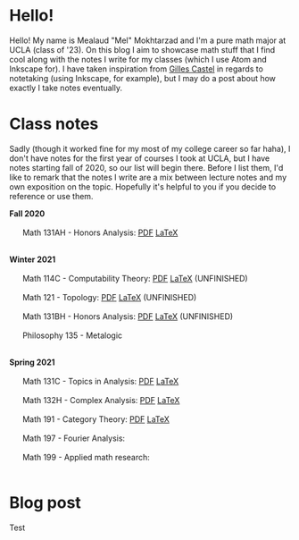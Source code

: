 # Hello!
Hello! My name is Mealaud "Mel" Mokhtarzad and I'm a pure math major at UCLA (class of '23). On this blog I aim to showcase math stuff that I find cool along with the notes I write for my classes (which I use Atom and Inkscape for). I have taken inspiration from [Gilles Castel](https://castel.dev/) in regards to notetaking (using Inkscape, for example), but I may do a post about how exactly I take notes eventually.

# Class notes
Sadly (though it worked fine for my most of my college career so far haha), I don't have notes for the first year of courses I took at UCLA, but I have notes starting fall of 2020, so our list will begin there. Before I list them, I'd like to remark that the notes I write are a mix between lecture notes and my own exposition on the topic. Hopefully it's helpful to you if you decide to reference or use them.

**Fall 2020** <br/><br/>
    &nbsp;&nbsp;&nbsp;&nbsp;&nbsp;&nbsp;Math 131AH - Honors Analysis: [PDF](https://github.com/melsmathblog/class-notes/blob/master/math-131abh/main.pdf) [LaTeX](https://github.com/melsmathblog/class-notes/blob/master/math-131abh/main.tex) <br/><br/>

**Winter 2021** <br/><br/>
    &nbsp;&nbsp;&nbsp;&nbsp;&nbsp;&nbsp;Math 114C - Computability Theory: [PDF](https://github.com/melsmathblog/class-notes/blob/master/math-114c/main.pdf) [LaTeX](https://github.com/melsmathblog/class-notes/tree/master/math-114c/chapters) (UNFINISHED) <br/><br/>
    &nbsp;&nbsp;&nbsp;&nbsp;&nbsp;&nbsp;Math 121 - Topology: [PDF](https://github.com/melsmathblog/class-notes/blob/master/math-121/main.pdf) [LaTeX](https://github.com/melsmathblog/class-notes/tree/master/math-121/chapters) (UNFINISHED) <br/><br/>
    &nbsp;&nbsp;&nbsp;&nbsp;&nbsp;&nbsp;Math 131BH - Honors Analysis: [PDF](https://github.com/melsmathblog/class-notes/blob/master/math-131abh/main.pdf) [LaTeX](https://github.com/melsmathblog/class-notes/blob/master/math-131abh/main.tex) (UNFINISHED) <br/><br/>
    &nbsp;&nbsp;&nbsp;&nbsp;&nbsp;&nbsp;Philosophy 135 - Metalogic <br/><br/>
    
**Spring 2021** <br/><br/>
    &nbsp;&nbsp;&nbsp;&nbsp;&nbsp;&nbsp;Math 131C - Topics in Analysis: [PDF](https://github.com/melsmathblog/class-notes/blob/master/math-131c/main.pdf) [LaTeX](https://github.com/melsmathblog/class-notes/tree/master/math-131c/lectures) <br/><br/>
    &nbsp;&nbsp;&nbsp;&nbsp;&nbsp;&nbsp;Math 132H - Complex Analysis: [PDF](https://github.com/melsmathblog/class-notes/blob/master/math-132h/main.pdf) [LaTeX](https://github.com/melsmathblog/class-notes/tree/master/math-132h/lectures) <br/><br/>
    &nbsp;&nbsp;&nbsp;&nbsp;&nbsp;&nbsp;Math 191 - Category Theory: [PDF](https://github.com/melsmathblog/class-notes/blob/master/math-191/main.pdf) [LaTeX](https://github.com/melsmathblog/class-notes/tree/master/math-191/lectures)<br/><br/>
    &nbsp;&nbsp;&nbsp;&nbsp;&nbsp;&nbsp;Math 197 - Fourier Analysis: <br/><br/>
    &nbsp;&nbsp;&nbsp;&nbsp;&nbsp;&nbsp;Math 199 - Applied math research: <br/><br/>

# Blog post
Test
